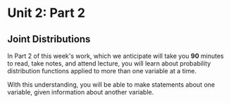 # Unit 2: Part 2 

## Joint Distributions 

In Part 2 of this week's work, which we anticipate will take you **90** minutes to read, take notes, and attend lecture, you will learn about probability distribution functions applied to more than one variable at a time. 

With this understanding, you will be able to make statements about one variable, given information about another variable. 
